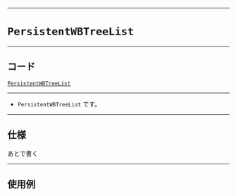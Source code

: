 _____

# `PersistentWBTreeList`

_____

## コード

[`PersistentWBTreeList`](https://github.com/titan-23/Library_py/blob/main/DataStructures/WBTree/PersistentWBTreeList.py)
<!-- code=https://github.com/titan-23/Library_py/blob/main/DataStructures\WBTree\PersistentWBTreeList.py -->

_____

- `PersistentWBTreeList` です。

_____

## 仕様

あとで書く

_____

## 使用例

```python
```

